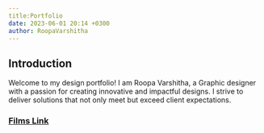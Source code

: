 ```yaml
---
title:Portfolio
date: 2023-06-01 20:14 +0300
author: RoopaVarshitha
---
```


## Introduction


Welcome to my design portfolio! I am Roopa Varshitha, a Graphic designer with a passion for creating innovative and impactful designs. I strive to deliver solutions that not only meet but exceed client expectations.


### [Films Link](https://drive.google.com/drive/folders/13GYXPDeWkVUJTwuvdAFXymTnL1j9ugJ9)


